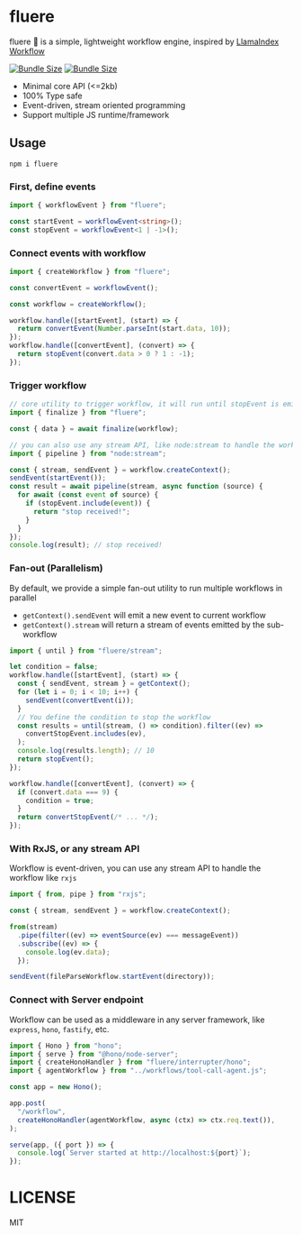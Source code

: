 # fluere

fluere 🌊 is a simple, lightweight workflow engine, inspired
by [LlamaIndex Workflow](https://docs.llamaindex.ai/en/stable/module_guides/workflow/)

[![Bundle Size](https://img.shields.io/bundlephobia/min/fluere)](https://bundlephobia.com/result?p=fluere)
[![Bundle Size](https://img.shields.io/bundlephobia/minzip/fluere)](https://bundlephobia.com/result?p=fluere)

- Minimal core API (<=2kb)
- 100% Type safe
- Event-driven, stream oriented programming
- Support multiple JS runtime/framework

## Usage

```shell
npm i fluere
```

### First, define events

```ts
import { workflowEvent } from "fluere";

const startEvent = workflowEvent<string>();
const stopEvent = workflowEvent<1 | -1>();
```

### Connect events with workflow

```ts
import { createWorkflow } from "fluere";

const convertEvent = workflowEvent();

const workflow = createWorkflow();

workflow.handle([startEvent], (start) => {
  return convertEvent(Number.parseInt(start.data, 10));
});
workflow.handle([convertEvent], (convert) => {
  return stopEvent(convert.data > 0 ? 1 : -1);
});
```

### Trigger workflow

```ts
// core utility to trigger workflow, it will run until stopEvent is emitted
import { finalize } from "fluere";

const { data } = await finalize(workflow);

// you can also use any stream API, like node:stream to handle the workflow
import { pipeline } from "node:stream";

const { stream, sendEvent } = workflow.createContext();
sendEvent(startEvent());
const result = await pipeline(stream, async function (source) {
  for await (const event of source) {
    if (stopEvent.include(event)) {
      return "stop received!";
    }
  }
});
console.log(result); // stop received!
```

### Fan-out (Parallelism)

By default, we provide a simple fan-out utility to run multiple workflows in parallel

- `getContext().sendEvent` will emit a new event to current workflow
- `getContext().stream` will return a stream of events emitted by the sub-workflow

```ts
import { until } from "fluere/stream";

let condition = false;
workflow.handle([startEvent], (start) => {
  const { sendEvent, stream } = getContext();
  for (let i = 0; i < 10; i++) {
    sendEvent(convertEvent(i));
  }
  // You define the condition to stop the workflow
  const results = until(stream, () => condition).filter((ev) =>
    convertStopEvent.includes(ev),
  );
  console.log(results.length); // 10
  return stopEvent();
});

workflow.handle([convertEvent], (convert) => {
  if (convert.data === 9) {
    condition = true;
  }
  return convertStopEvent(/* ... */);
});
```

### With RxJS, or any stream API

Workflow is event-driven, you can use any stream API to handle the workflow like `rxjs`

```ts
import { from, pipe } from "rxjs";

const { stream, sendEvent } = workflow.createContext();

from(stream)
  .pipe(filter((ev) => eventSource(ev) === messageEvent))
  .subscribe((ev) => {
    console.log(ev.data);
  });

sendEvent(fileParseWorkflow.startEvent(directory));
```

### Connect with Server endpoint

Workflow can be used as a middleware in any server framework, like `express`, `hono`, `fastify`, etc.

```ts
import { Hono } from "hono";
import { serve } from "@hono/node-server";
import { createHonoHandler } from "fluere/interrupter/hono";
import { agentWorkflow } from "../workflows/tool-call-agent.js";

const app = new Hono();

app.post(
  "/workflow",
  createHonoHandler(agentWorkflow, async (ctx) => ctx.req.text()),
);

serve(app, ({ port }) => {
  console.log(`Server started at http://localhost:${port}`);
});
```

# LICENSE

MIT
